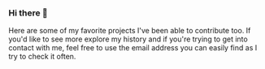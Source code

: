 ### Hi there 👋

Here are some of my favorite projects I've been able to contribute too. If you'd like to see more explore my history and if you're trying to get into contact with me, feel free to use the email address you can easily find as I try to check it often. 

<!--
**supersimple33/supersimple33** is a ✨ _special_ ✨ repository because its `README.md` (this file) appears on your GitHub profile.

Here are some ideas to get you started:

- 🔭 I’m currently working on ...
- 🌱 I’m currently learning ...
- 👯 I’m looking to collaborate on ...
- 🤔 I’m looking for help with ...
- 💬 Ask me about ...
- 📫 How to reach me: ...
- 😄 Pronouns: ...
- ⚡ Fun fact: ...
-->
